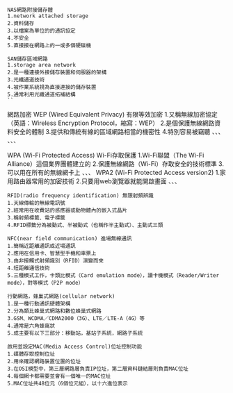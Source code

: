 ```
NAS網路附接儲存體
1.network attached storage 
2.資料儲存 
3.以檔案為單位的的通訊協定 
4.不安全
5.直接接在網路上的一或多個硬碟機
```
```
SAN儲存區域網路
1.storage area network
2.是一種連接外接儲存裝置和伺服器的架構
3.光纖通道技術
4.被作業系統視為直接連接的儲存裝置
5.通常利用光纖通道拓補結構
``
```
網路加密
WEP (Wired Equivalent Privacy) 有限等效加密
1.又稱無線加密協定（英語：Wireless Encryption Protocol，縮寫：WEP）
2.是個保護無線網路資料安全的體制
3.提供和傳統有線的區域網路相當的機密性
4.特別容易被竊聽
、、、
、、、

WPA (Wi-Fi Protected Access) Wi-Fi存取保護
1.Wi-Fi聯盟（The Wi-Fi Alliance）這個業界團體建立的
2.保護無線網路（Wi-Fi）存取安全的技術標準
3.可以用在所有的無線網卡上
、、、
WPA2 (Wi-Fi Protected Access version2)
1.家用路由器常用的加密技術
2.只要用web瀏覽器就能開啟畫面
、、、

```
RFID(radio frequency identification) 無限射頻辨識
1.天線傳輸的無線電訊號 
2.經常用在收費站的感應器或動物體內的嵌入式晶片 
3.稱射頻標籤、電子標籤
4.RFID標籤分為被動式、半被動式（也稱作半主動式）、主動式三類
```
```
NFC(near field communication) 進場無線通訊
1.簡稱近距離通訊或近場通訊 
2.應用在信用卡、智慧型手機和車票上 
3.由非接觸式射頻識別（RFID）演變而來 
4.短距離通信技術
5.三種模式工作，卡類比模式（Card emulation mode），讀卡機模式（Reader/Writer mode），對等模式（P2P mode）
```
```
行動網路，蜂巢式網路(cellular network)
1.是一種行動通訊硬體架構
2.分為類比蜂巢式網路和數位蜂巢式網路
3.GSM、WCDMA／CDMA2000（3G）、LTE／LTE-A（4G）等
4.通常是六角蜂窩狀
5.成主要有以下三部分：移動站，基站子系統，網路子系統
```
```
啟用並設定MAC(Media Access Control)位址控制功能
1.媒體存取控制位址
2.用來確認網路裝置位置的位址
3.在OSI模型中，第三層網路層負責IP位址，第二層資料鏈結層則負責MAC位址
4.每個網卡都需要並會有一個唯一的MAC位址
5.MAC位址共48位元（6個位元組），以十六進位表示
